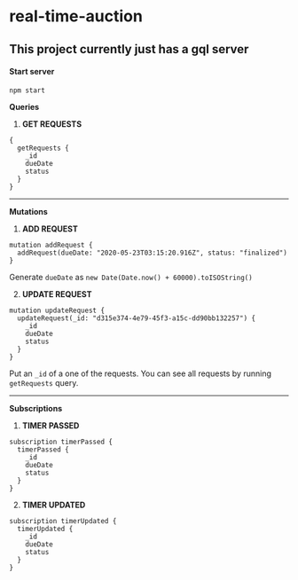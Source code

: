 # real-time-auction

## This project currently just has a gql server

#### Start server
`npm start`

**Queries**

1. __GET REQUESTS__
```
{
  getRequests {
    _id
    dueDate
    status
  }
}
```
---
**Mutations**

1. __ADD REQUEST__
```
mutation addRequest {
  addRequest(dueDate: "2020-05-23T03:15:20.916Z", status: "finalized")
}
```
Generate `dueDate` as `new Date(Date.now() + 60000).toISOString()`

2. __UPDATE REQUEST__
```
mutation updateRequest {
  updateRequest(_id: "d315e374-4e79-45f3-a15c-dd90bb132257") {
    _id
    dueDate
    status
  }
}
```
Put an `_id` of a one of the requests. You can see all requests by running `getRequests` query.

---
**Subscriptions**
1. __TIMER PASSED__
```
subscription timerPassed {
  timerPassed {
    _id
    dueDate
    status
  }
}
```

2. __TIMER UPDATED__
```
subscription timerUpdated {
  timerUpdated {
    _id
    dueDate
    status
  }
}
```
